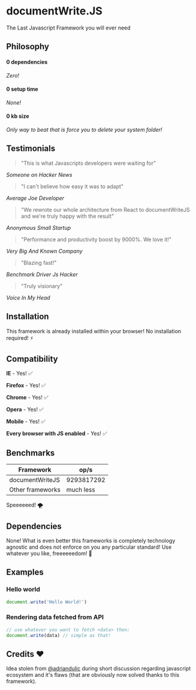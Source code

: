 # documentWrite.JS

The Last Javascript Framework you will ever need

## Philosophy

#### 0 dependencies
_Zero!_

#### 0 setup time
_None!_

#### 0 kb size
_Only way to beat that is force you to delete your system folder!_

## Testimonials

> "This is what Javascripts developers were waiting for"

_Someone on Hacker News_

> "I can't believe how easy it was to adapt"

_Average Joe Developer_

> "We rewrote our whole architecture from React to documentWriteJS and we're truly happy with the result"

_Anonymous Small Startup_

> "Performance and productivity boost by 9000%. We love it!"

_Very Big And Known Company_

> "Blazing fast!"

_Benchmark Driver Js Hacker_

> "Truly visionary"

_Voice In My Head_

## Installation

This framework is already installed within your browser! No installation required! ⚡️

## Compatibility

__IE__ - Yes! ✅

__Firefox__ - Yes! ✅

__Chrome__ - Yes! ✅

__Opera__ - Yes! ✅

__Mobile__ - Yes! ✅

__Every browser with JS enabled__ - Yes! ✅

## Benchmarks

| Framework        | op/s       |
| ------------- | ------------- |
| documentWriteJS  | 9293817292 |
| Other frameworks | much less  |

Speeeeeed! 🌪

## Dependencies

None! What is even better this frameworks is completely technology agnostic and does not enforce on you any particular standard! Use whatever you like, freeeeeedom! 😤

## Examples

### Hello world

``` javascript
document.write('Hello World!')
```

### Rendering data fetched from API

``` javascript
// use whatever you want to fetch <data> then:
document.write(data) // simple as that!
```

## Credits ❤️

Idea stolen from [@adriandulic](https://github.com/adriandulic) during short discussion regarding javascript ecosystem and it's flaws (that are obviously now solved thanks to this framework).
